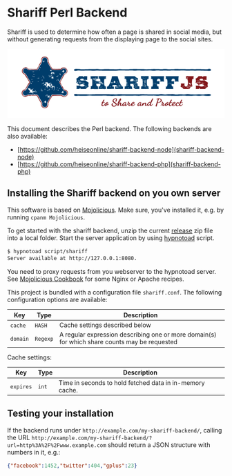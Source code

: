 Shariff Perl Backend
===================

Shariff is used to determine how often a page is shared in social media, but without generating requests from the displaying page to the social sites.

![Shariff](shariff-logo.png)

This document describes the Perl backend. The following backends are also available:

* [https://github.com/heiseonline/shariff-backend-node](shariff-backend-node)
* [https://github.com/heiseonline/shariff-backend-php](shariff-backend-php)

Installing the Shariff backend on you own server
------------------------------------------------

This software is based on [Mojolicious](http://mojolicio.us). Make sure, you've installed it, e.g. by running `cpanm Mojolicious`.

To get started with the shariff backend, unzip the current [release](https://github.com/heiseonline/shariff-backend-perl/releases) zip file into a local folder. Start the server application by using [hypnotoad](http://mojolicio.us/perldoc/hypnotoad) script.

```bash
$ hypnotoad script/shariff
Server available at http://127.0.0.1:8080.
```

You need to proxy requests from you webserver to the hypnotoad server. See [Mojolicious Cookbook](http://mojolicio.us/perldoc/Mojolicious/Guides/Cookbook#DEPLOYMENT) for some Nginx or Apache recipes.

This project is bundled with a configuration file `shariff.conf`. The following configuration options are available:

| Key         | Type     | Description |
|-------------|----------|-------------|
| `cache`     | `HASH`   | Cache settings described below |
| `domain`    | `Regexp` | A regular expression describing one or more domain(s) for which share counts may be requested |

Cache settings:

| Key       | Type  | Description |
|-----------|-------|-------------|
| `expires` | `int` | Time in seconds to hold fetched data in in-memory cache. |

Testing your installation
-------------------------

If the backend runs under `http://example.com/my-shariff-backend/`, calling the URL `http://example.com/my-shariff-backend/?url=http%3A%2F%2Fwww.example.com` should return a JSON structure with numbers in it, e.g.:

```json
{"facebook":1452,"twitter":404,"gplus":23}
```


